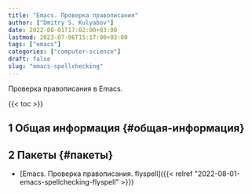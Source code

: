 ```yaml
---
title: "Emacs. Проверка правописания"
author: ["Dmitry S. Kulyabov"]
date: 2022-08-01T17:02:00+03:00
lastmod: 2023-07-06T15:17:00+03:00
tags: ["emacs"]
categories: ["computer-science"]
draft: false
slug: "emacs-spellchecking"
---
```


Проверка правописания в Emacs.

<!--more-->

{{< toc >}}


## <span class="section-num">1</span> Общая информация {#общая-информация}


## <span class="section-num">2</span> Пакеты {#пакеты}

-   [Emacs. Проверка правописания. flyspell]({{< relref "2022-08-01-emacs-spellchecking-flyspell" >}})
